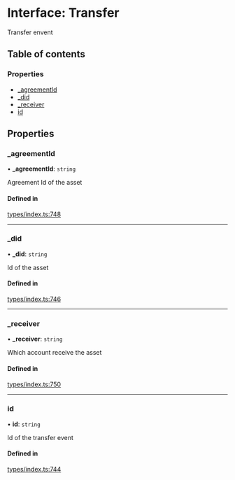 # Interface: Transfer

Transfer envent

## Table of contents

### Properties

- [\_agreementId](Transfer.md#_agreementid)
- [\_did](Transfer.md#_did)
- [\_receiver](Transfer.md#_receiver)
- [id](Transfer.md#id)

## Properties

### \_agreementId

• **\_agreementId**: `string`

Agreement Id of the asset

#### Defined in

[types/index.ts:748](https://github.com/nevermined-io/react-components/blob/cbb6826/catalog/src/types/index.ts#L748)

___

### \_did

• **\_did**: `string`

Id of the asset

#### Defined in

[types/index.ts:746](https://github.com/nevermined-io/react-components/blob/cbb6826/catalog/src/types/index.ts#L746)

___

### \_receiver

• **\_receiver**: `string`

Which account receive the asset

#### Defined in

[types/index.ts:750](https://github.com/nevermined-io/react-components/blob/cbb6826/catalog/src/types/index.ts#L750)

___

### id

• **id**: `string`

Id of the transfer event

#### Defined in

[types/index.ts:744](https://github.com/nevermined-io/react-components/blob/cbb6826/catalog/src/types/index.ts#L744)
